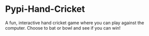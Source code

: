 # Pypi-Hand-Cricket
A fun, interactive hand cricket game where you can play against the computer. Choose to bat or bowl and see if you can win!
